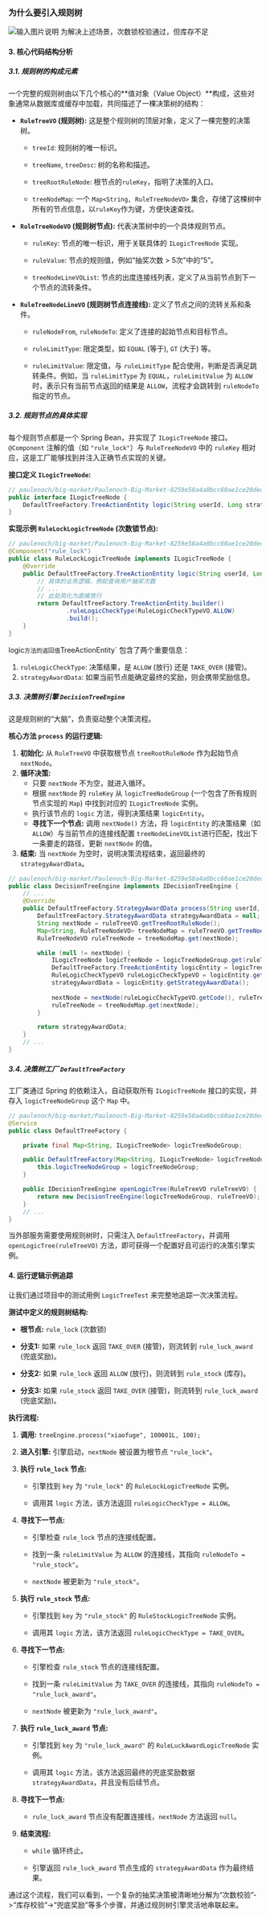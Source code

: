 ### 为什么要引入规则树
![输入图片说明](/imgs/2025-08-14/fX2mRFbHl1McZ9Pd.png)
为解决上述场景，次数锁校验通过，但库存不足


#### 3. 核心代码结构分析

##### 3.1. 规则树的构成元素

一个完整的规则树由以下几个核心的**值对象（Value Object）**构成，这些对象通常从数据库或缓存中加载，共同描述了一棵决策树的结构：

-   **`RuleTreeVO` (规则树):** 这是整个规则树的顶层对象，定义了一棵完整的决策树。
    
    -   `treeId`: 规则树的唯一标识。
        
    -   `treeName`, `treeDesc`: 树的名称和描述。
        
    -   `treeRootRuleNode`: 根节点的`ruleKey`，指明了决策的入口。
        
    -   `treeNodeMap`: 一个 `Map<String, RuleTreeNodeVO>` 集合，存储了这棵树中所有的节点信息，以`ruleKey`作为键，方便快速查找。
        
-   **`RuleTreeNodeVO` (规则树节点):** 代表决策树中的一个具体规则节点。
    
    -   `ruleKey`: 节点的唯一标识，用于关联具体的 `ILogicTreeNode` 实现。
        
    -   `ruleValue`: 节点的规则值，例如“抽奖次数 > 5次”中的“5”。
        
    -   `treeNodeLineVOList`: 节点的出度连接线列表，定义了从当前节点到下一个节点的流转条件。
        
-   **`RuleTreeNodeLineVO` (规则树节点连接线):** 定义了节点之间的流转关系和条件。
    
    -   `ruleNodeFrom`, `ruleNodeTo`: 定义了连接的起始节点和目标节点。
        
    -   `ruleLimitType`: 限定类型，如 `EQUAL` (等于), `GT` (大于) 等。
        
    -   `ruleLimitValue`: 限定值，与 `ruleLimitType` 配合使用，判断是否满足跳转条件。例如，当 `ruleLimitType` 为 `EQUAL`，`ruleLimitValue` 为 `ALLOW` 时，表示只有当前节点返回的结果是 `ALLOW`，流程才会跳转到 `ruleNodeTo` 指定的节点。
        

##### 3.2. 规则节点的具体实现

每个规则节点都是一个 Spring Bean，并实现了 `ILogicTreeNode` 接口。`@Component` 注解的值（如 `"rule_lock"`）与 `RuleTreeNodeVO` 中的 `ruleKey` 相对应，这是工厂能够找到并注入正确节点实现的关键。

**接口定义 `ILogicTreeNode`:**

```java
// paulenoch/big-market/Paulenoch-Big-Market-8259e58a4a0bcc60ae1ce20dec427196a3a48d35/Big-Market-domain/src/main/java/com/itheima/domain/strategy/service/rule/tree/ILogicTreeNode.java
public interface ILogicTreeNode {
    DefaultTreeFactory.TreeActionEntity logic(String userId, Long strategyId, Integer awardId);
}
```

**实现示例 `RuleLockLogicTreeNode` (次数锁节点):**

```java
// paulenoch/big-market/Paulenoch-Big-Market-8259e58a4a0bcc60ae1ce20dec427196a3a48d35/Big-Market-domain/src/main/java/com/itheima/domain/strategy/service/rule/tree/impl/RuleLockLogicTreeNode.java
@Component("rule_lock")
public class RuleLockLogicTreeNode implements ILogicTreeNode {
    @Override
    public DefaultTreeFactory.TreeActionEntity logic(String userId, Long strategyId, Integer awardId) {
        // 具体的业务逻辑，例如查询用户抽奖次数
        // ...
        // 此处简化为直接放行
        return DefaultTreeFactory.TreeActionEntity.builder()
                .ruleLogicCheckType(RuleLogicCheckTypeVO.ALLOW)
                .build();
    }
}
```
logic` 方法的返回值 `TreeActionEntity` 包含了两个重要信息：
1.  `ruleLogicCheckType`: 决策结果，是 `ALLOW` (放行) 还是 `TAKE_OVER` (接管)。
2.  `strategyAwardData`: 如果当前节点能确定最终的奖励，则会携带奖励信息。

##### 3.3. 决策树引擎 `DecisionTreeEngine`

这是规则树的“大脑”，负责驱动整个决策流程。

**核心方法 `process` 的运行逻辑:**

1.  **初始化:** 从 `RuleTreeVO` 中获取根节点 `treeRootRuleNode` 作为起始节点 `nextNode`。
2.  **循环决策:**
    * 只要 `nextNode` 不为空，就进入循环。
    * 根据 `nextNode` 的 `ruleKey` 从 `logicTreeNodeGroup` (一个包含了所有规则节点实现的 `Map`) 中找到对应的 `ILogicTreeNode` 实例。
    * 执行该节点的 `logic` 方法，得到决策结果 `logicEntity`。
    * **寻找下一个节点:** 调用 `nextNode()` 方法，将 `logicEntity` 的决策结果（如 `ALLOW`）与当前节点的连接线配置 `treeNodeLineVOList`进行匹配，找出下一条要走的路径，更新 `nextNode` 的值。
3.  **结束:** 当 `nextNode` 为空时，说明决策流程结束，返回最终的 `strategyAwardData`。

```java
// paulenoch/big-market/Paulenoch-Big-Market-8259e58a4a0bcc60ae1ce20dec427196a3a48d35/Big-Market-domain/src/main/java/com/itheima/domain/strategy/service/rule/tree/factory/engine/impl/DecisionTreeEngine.java
public class DecisionTreeEngine implements IDecisionTreeEngine {
    // ...
    @Override
    public DefaultTreeFactory.StrategyAwardData process(String userId, Long strategyId, Integer awardId) {
        DefaultTreeFactory.StrategyAwardData strategyAwardData = null;
        String nextNode = ruleTreeVO.getTreeRootRuleNode();
        Map<String, RuleTreeNodeVO> treeNodeMap = ruleTreeVO.getTreeNodeMap();
        RuleTreeNodeVO ruleTreeNode = treeNodeMap.get(nextNode);

        while (null != nextNode) {
            ILogicTreeNode logicTreeNode = logicTreeNodeGroup.get(ruleTreeNode.getRuleKey());
            DefaultTreeFactory.TreeActionEntity logicEntity = logicTreeNode.logic(userId, strategyId, awardId);
            RuleLogicCheckTypeVO ruleLogicCheckTypeVO = logicEntity.getRuleLogicCheckType();
            strategyAwardData = logicEntity.getStrategyAwardData();
            
            nextNode = nextNode(ruleLogicCheckTypeVO.getCode(), ruleTreeNode.getTreeNodeLineVOList());
            ruleTreeNode = treeNodeMap.get(nextNode);
        }

        return strategyAwardData;
    }
    // ...
}
````

##### 3.4. 决策树工厂 `DefaultTreeFactory`

工厂类通过 Spring 的依赖注入，自动获取所有 `ILogicTreeNode` 接口的实现，并存入 `logicTreeNodeGroup` 这个 `Map` 中。

```java
// paulenoch/big-market/Paulenoch-Big-Market-8259e58a4a0bcc60ae1ce20dec427196a3a48d35/Big-Market-domain/src/main/java/com/itheima/domain/strategy/service/rule/tree/factory/DefaultTreeFactory.java
@Service
public class DefaultTreeFactory {

    private final Map<String, ILogicTreeNode> logicTreeNodeGroup;

    public DefaultTreeFactory(Map<String, ILogicTreeNode> logicTreeNodeGroup) {
        this.logicTreeNodeGroup = logicTreeNodeGroup;
    }

    public IDecisionTreeEngine openLogicTree(RuleTreeVO ruleTreeVO) {
        return new DecisionTreeEngine(logicTreeNodeGroup, ruleTreeVO);
    }
    // ...
}
```

当外部服务需要使用规则树时，只需注入 `DefaultTreeFactory`，并调用 `openLogicTree(ruleTreeVO)` 方法，即可获得一个配置好且可运行的决策引擎实例。

#### 4. 运行逻辑示例追踪

让我们通过项目中的测试用例 `LogicTreeTest` 来完整地追踪一次决策流程。

**测试中定义的规则树结构:**

-   **根节点:** `rule_lock` (次数锁)
    
-   **分支1:** 如果 `rule_lock` 返回 `TAKE_OVER` (接管)，则流转到 `rule_luck_award` (兜底奖励)。
    
-   **分支2:** 如果 `rule_lock` 返回 `ALLOW` (放行)，则流转到 `rule_stock` (库存)。
    
-   **分支3:** 如果 `rule_stock` 返回 `TAKE_OVER` (接管)，则流转到 `rule_luck_award` (兜底奖励)。
    

**执行流程:**

1.  **调用:** `treeEngine.process("xiaofuge", 100001L, 100);`
    
2.  **进入引擎:** 引擎启动，`nextNode` 被设置为根节点 `"rule_lock"`。
    
3.  **执行 `rule_lock` 节点:**
    
    -   引擎找到 `key` 为 `"rule_lock"` 的 `RuleLockLogicTreeNode` 实例。
        
    -   调用其 `logic` 方法，该方法返回 `ruleLogicCheckType = ALLOW`。
        
4.  **寻找下一节点:**
    
    -   引擎检查 `rule_lock` 节点的连接线配置。
        
    -   找到一条 `ruleLimitValue` 为 `ALLOW` 的连接线，其指向 `ruleNodeTo = "rule_stock"`。
        
    -   `nextNode` 被更新为 `"rule_stock"`。
        
5.  **执行 `rule_stock` 节点:**
    
    -   引擎找到 `key` 为 `"rule_stock"` 的 `RuleStockLogicTreeNode` 实例。
        
    -   调用其 `logic` 方法，该方法返回 `ruleLogicCheckType = TAKE_OVER`。
        
6.  **寻找下一节点:**
    
    -   引擎检查 `rule_stock` 节点的连接线配置。
        
    -   找到一条 `ruleLimitValue` 为 `TAKE_OVER` 的连接线，其指向 `ruleNodeTo = "rule_luck_award"`。
        
    -   `nextNode` 被更新为 `"rule_luck_award"`。
        
7.  **执行 `rule_luck_award` 节点:**
    
    -   引擎找到 `key` 为 `"rule_luck_award"` 的 `RuleLuckAwardLogicTreeNode` 实例。
        
    -   调用其 `logic` 方法，该方法返回最终的兜底奖励数据 `strategyAwardData`，并且没有后续节点。
        
8.  **寻找下一节点:**
    
    -   `rule_luck_award` 节点没有配置连接线，`nextNode` 方法返回 `null`。
        
9.  **结束流程:**
    
    -   `while` 循环终止。
        
    -   引擎返回 `rule_luck_award` 节点生成的 `strategyAwardData` 作为最终结果。
        

通过这个流程，我们可以看到，一个复杂的抽奖决策被清晰地分解为“次数校验”->“库存校验”->“兜底奖励”等多个步骤，并通过规则树引擎灵活地串联起来。
<!--stackedit_data:
eyJoaXN0b3J5IjpbLTEyNDk4NzA5MjIsLTcxOTU1MTMyMF19
-->